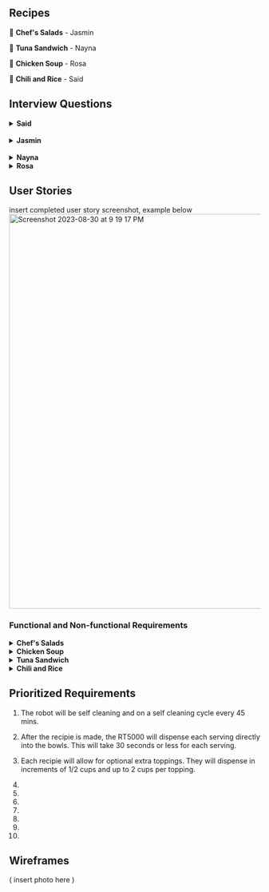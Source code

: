 ## Recipes

🥗 **Chef's Salads** - Jasmin

🥪 **Tuna Sandwich** - Nayna

🥘 **Chicken Soup** - Rosa

🍛 **Chili and Rice** - Said

## Interview Questions

<details> <summary><b>Said</b></summary>

1.
<br>
2.
<br>
3.
<br>
4.
<br>
5.
<br>
6.
<br>
7.
<br>
8.
<br>
9.
<br>
10.
</details>
<br>
<details> <summary><b>Jasmin</b></summary>
<br>
1. What are the main ingredients that should be included in a chef salad recipe for the RT5000?
<br>
2. Should the recipes focus on certain salad greens like romaine, spinach, arugula, etc. or allow for a mix?
<br>
3. What types of proteins would you want incorporated - grilled chicken, hard boiled eggs, tuna, etc.?
<br>
4. Would you want recipes that include cheese or avoid dairy? If so, what types of cheese?
<br>
5. What chopped vegetables should be standard for these chef salad recipes - tomatoes, cucumbers, peppers, etc.?
<br>
6. Would croutons or crunchy toppings be a desired ingredient?
<br>
7. What types of dressings would you want as options - vinaigrettes, creamy dressings, oil and vinegar, etc.?
<br>
8. Should there be recipes for both side salad portions and entree-sized salads?
<br>
9. How should the robot handle chopping and mixing ingredients? Does the order matter?
<br>
10. What bowl or container should the robot plan to assemble and serve the salad in?
</details>
<br>
<details> <summary><b>Nayna</b></summary>
 <br> 
1. Can you provide a step-by-step breakdown of the tuna sandwich preparation process?
<br>
2. Can users customize the type of bread and condiments for the sandwich? How is this specified?
<br>
3. How does the robot determine the appropriate amount of tuna to use for each sandwich?
<br>
4. How does the RT5000 ensure an even and consistent spread of the condiment on the bread?
<br>
5. How intuitive is the RT5000’s app for users who might not be tech-savvy?
<br>
6. Can users specify preferences such as toasted bread or the inclusion of additional ingredients like cheese?
<br>
7. How flexible is the robot’s customization to suit individual taste preferences?
<br>
8. How does the robot handle any spills or messes that occur during the sandwich-making process?
<br>
9. How does the robot ensure a visually appealing presentation?
<br>
10. How does the robot handle interruptions, such as power outages or accidental stops?
</details>

<details> <summary><b>Rosa</b></summary>
  
1. What type of soup base will this recipe call for?
<br>
2. Will the user be able to tweak the recipe based on allergies and portion sizes?
<br>
3. How quickly will the RT5000 be expected to make this recipe?
<br>
4. What tools have the RT5000 used prior to making a chicken soup?
<br>
5. What type of material is the RT5000 made of? Will it be water and heat resistent in case of any mishaps?
<br>
6. Will we need to program RT5000 to cleanup directly after the soup is made?
<br>
7. How many serving sizes will RT5000 be able to produce at once?
<br>
8. Would you want a simple chicken soup with or without noodles?
<br>
9. Would you want extra toppings for this salad? If so, which ones?
<br>
10. What types of seasonings would this recipie require?
</details>

## User Stories

insert completed user story screenshot, example below
<img width="790" alt="Screenshot 2023-08-30 at 9 19 17 PM" src="https://github.com/rosasam17/RobotApp/assets/63333003/5d36f46c-daad-4096-906b-66ff65fdacb7">

### Functional and Non-functional Requirements

<details> <summary><b>Chef's Salads</b></summary>
  
1. 
   Functional: Include diced chicken and cheddar cheese as ingredients.
   
   Non-functional: Use child-safe knives and prep 30% smaller salad portions.
   <br>

3.  
   Functional: Include tuna and chopped hard boiled eggs as protein options.

   Non-functional: Allow user to select desired portion size up to 2 cups.
   <br>

3. 
   Functional: Offer low-calorie dressing options like vinaigrette.
   
   Non-functional: Allow user to cap maximum calories for salad recipe.
   <br>

5. 
   Functional: Include menu of vegetable options like tomatoes, peppers, onions, etc. to add.
   
   Non-functional: Robot should slice veggies into uniform thin slices for best mouthfeel.
   <br>

7. 
   Functional: Leave out croutons and select gluten-free dressings.

   Non-functional: Check all ingredients for gluten and confirm recipe is gluten-free.
   <br>

9.
    Functional: Default to entree-sized portions with added protein.

    Non-functional: Salad must contain at least 15g protein.
  <br>

11.
   Functional: Include bacon bits, cucumber, beets, and onion as ingredient options.

   Non-functional: Dressings must be creamy ranch or balsamic vinaigrette.
   <br>

13.
   Functional: Allow users to add crispy toppings like wonton strips or tortilla chips.

Non-functional: Toppings must stay crispy at least 15 minutes after dressing.
<br>
  
9.
   Functional: Do not include nuts among ingredient options.

Non-functional: Confirm no risk of cross-contamination from manufacturing.
<br>
  
10.
    Functional: Prompt user to add ingredients to robot immediately before preparing recipe.

Non-functional: All ingredients must be used within 5 days of purchase.
<br>

</details>

<details> <summary><b>Chicken Soup</b></summary>
  
1. 
   Functional: This robot must include real chicken, no substitutes.
   
   Non-functional: The chicken will be cubed into half inch squares.
   <br>

2. 
   Functional: The RT5000 will self sanitize before any recipe is started.
   
   Non-functional: The self sanitizing process will occur every 45 minutes.
   <br>

3. 
   Functional: This recipe will have seasonings such as chicken bullion, salt, pepper, garlic podwer, rosemary and thyme.
   
   Non-functional: The seasoning will disperse in tbs increments 10 seconds after the other.
   <br>

4. 
   Functional: This recipe will use chicken stock.
   
   Non-functional: The recipe will use 4 cups of chicken stock.
   <br>

5. 
   Functional: This recipie will be a low sodium soup.
   
   Non-functional: The salt will need to be 50% less sodium salt from the Morton brand.
   <br>

6. 
   Functional: The soup will be hot.
   
   Non-functional: The soup must be between 136 and 162 degrees farenheight upon completion. 
   <br>

7. 
   Functional: The soup will have optional toppings.
   
   Non-functional: Each topping will disperse a half cup of whichever topping is chosen.
   <br>

8. 
   Functional: The soup will be able to make a family size or individual meal.

   Non-functional: The threshold for the amount of servings will be 6. The range odd serving sizes will be 1-6.
   <br>

 9. 
   Functional: The serving will be poured directly into bowls.
   
   Non-functional: It will take 30 seconds for each serving size to be served.
   <br>

10. 
   Functional: The recipie will contain carrots and celery.
   
   Non-functional: The RT5000 will be able to measure 2 cups of carrots and 1 cup of celery to be put in 1 minute after the chicken is added.
   <br>

</details>

<details> <summary><b>Tuna Sandwich</b></summary>
  
1. 
   Functional: 
   
   Non-functional:
   <br>

3. 
   Functional: 
   
   Non-functional: 
<br>
4. 
   Functional: 
   
   Non-functional:
<br>
5. 
   Functional: 
   
   Non-functional:
<br>
6. 
   Functional: 
   
   Non-functional:
<br>
7. 
   Functional: 
   
   Non-functional: 
<br>
8. 
   Functional: 
   
   Non-functional:
<br>
9. 
   Functional: 
   
   Non-functional:
<br>
10. 
   Functional: 
   
   Non-functional:
<br>
11.  Functional:
    
     Non-functional:
<br>
</details>

<details> <summary><b>Chili and Rice</b></summary>
  
1. 
   Functional: 
   
   Non-functional:
<br>
2. 
   Functional: 
   
   Non-functional: 
<br>
3. 
   Functional: 
   
   Non-functional:
<br>
4. 
   Functional: 
   
   Non-functional:
<br>
5. 
   Functional: 
   
   Non-functional:
<br>
6. 
   Functional: 
   
   Non-functional: 
<br>
7. 
   Functional: 
   
   Non-functional:
<br>
8. 
   Functional: 
   
   Non-functional:
<br>
9. 
   Functional: 
   
   Non-functional:
<br>
10.  Functional:

     Non-functional:

</details>

## Prioritized Requirements

1. The robot will be self cleaning and on a self cleaning cycle every 45 mins.

2. After the recipie is made, the RT5000 will dispense each serving directly into the bowls. This will take 30 seconds or less for each serving.

3. Each recipie will allow for optional extra toppings. They will dispense in increments of 1/2 cups and up to 2 cups per topping.

4.

5.

6.

7.

8.

9.

10.

## Wireframes

( insert photo here ) 

